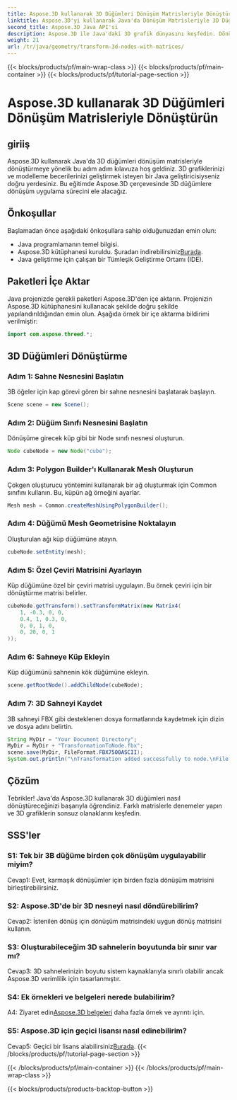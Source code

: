 ```yaml
---
title: Aspose.3D kullanarak 3D Düğümleri Dönüşüm Matrisleriyle Dönüştürün
linktitle: Aspose.3D'yi kullanarak Java'da Dönüşüm Matrisleriyle 3D Düğümleri Dönüştürün
second_title: Aspose.3D Java API'si
description: Aspose.3D ile Java'daki 3D grafik dünyasını keşfedin. Dönüşüm matrislerini kullanarak düğümleri zahmetsizce dönüştürmeyi öğrenin.
weight: 21
url: /tr/java/geometry/transform-3d-nodes-with-matrices/
---
```


{{< blocks/products/pf/main-wrap-class >}}
{{< blocks/products/pf/main-container >}}
{{< blocks/products/pf/tutorial-page-section >}}

# Aspose.3D kullanarak 3D Düğümleri Dönüşüm Matrisleriyle Dönüştürün

## giriiş

Aspose.3D kullanarak Java'da 3D düğümleri dönüşüm matrisleriyle dönüştürmeye yönelik bu adım adım kılavuza hoş geldiniz. 3D grafiklerinizi ve modelleme becerilerinizi geliştirmek isteyen bir Java geliştiricisiyseniz doğru yerdesiniz. Bu eğitimde Aspose.3D çerçevesinde 3D düğümlere dönüşüm uygulama sürecini ele alacağız.

## Önkoşullar

Başlamadan önce aşağıdaki önkoşullara sahip olduğunuzdan emin olun:

- Java programlamanın temel bilgisi.
-  Aspose.3D kütüphanesi kuruldu. Şuradan indirebilirsiniz[Burada](https://releases.aspose.com/3d/java/).
- Java geliştirme için çalışan bir Tümleşik Geliştirme Ortamı (IDE).

## Paketleri İçe Aktar

Java projenizde gerekli paketleri Aspose.3D'den içe aktarın. Projenizin Aspose.3D kütüphanesini kullanacak şekilde doğru şekilde yapılandırıldığından emin olun. Aşağıda örnek bir içe aktarma bildirimi verilmiştir:

```java
import com.aspose.threed.*;

```

## 3D Düğümleri Dönüştürme

### Adım 1: Sahne Nesnesini Başlatın

3B öğeler için kap görevi gören bir sahne nesnesini başlatarak başlayın.

```java
Scene scene = new Scene();
```

### Adım 2: Düğüm Sınıfı Nesnesini Başlatın

Dönüşüme girecek küp gibi bir Node sınıfı nesnesi oluşturun.

```java
Node cubeNode = new Node("cube");
```

### Adım 3: Polygon Builder'ı Kullanarak Mesh Oluşturun

Çokgen oluşturucu yöntemini kullanarak bir ağ oluşturmak için Common sınıfını kullanın. Bu, küpün ağ örneğini ayarlar.

```java
Mesh mesh = Common.createMeshUsingPolygonBuilder();
```

### Adım 4: Düğümü Mesh Geometrisine Noktalayın

Oluşturulan ağı küp düğümüne atayın.

```java
cubeNode.setEntity(mesh);
```

### Adım 5: Özel Çeviri Matrisini Ayarlayın

Küp düğümüne özel bir çeviri matrisi uygulayın. Bu örnek çeviri için bir dönüştürme matrisi belirler.

```java
cubeNode.getTransform().setTransformMatrix(new Matrix4(
    1, -0.3, 0, 0,
    0.4, 1, 0.3, 0,
    0, 0, 1, 0,
    0, 20, 0, 1
));
```

### Adım 6: Sahneye Küp Ekleyin

Küp düğümünü sahnenin kök düğümüne ekleyin.

```java
scene.getRootNode().addChildNode(cubeNode);
```

### Adım 7: 3D Sahneyi Kaydet

3B sahneyi FBX gibi desteklenen dosya formatlarında kaydetmek için dizin ve dosya adını belirtin.

```java
String MyDir = "Your Document Directory";
MyDir = MyDir + "TransformationToNode.fbx";
scene.save(MyDir, FileFormat.FBX7500ASCII);
System.out.println("\nTransformation added successfully to node.\nFile saved at " + MyDir);
```

## Çözüm

Tebrikler! Java'da Aspose.3D kullanarak 3D düğümleri nasıl dönüştüreceğinizi başarıyla öğrendiniz. Farklı matrislerle denemeler yapın ve 3D grafiklerin sonsuz olanaklarını keşfedin.

## SSS'ler

### S1: Tek bir 3B düğüme birden çok dönüşüm uygulayabilir miyim?

Cevap1: Evet, karmaşık dönüşümler için birden fazla dönüşüm matrisini birleştirebilirsiniz.

### S2: Aspose.3D'de bir 3D nesneyi nasıl döndürebilirim?

Cevap2: İstenilen dönüş için dönüşüm matrisindeki uygun dönüş matrisini kullanın.

### S3: Oluşturabileceğim 3D sahnelerin boyutunda bir sınır var mı?

Cevap3: 3D sahnelerinizin boyutu sistem kaynaklarıyla sınırlı olabilir ancak Aspose.3D verimlilik için tasarlanmıştır.

### S4: Ek örnekleri ve belgeleri nerede bulabilirim?

 A4: Ziyaret edin[Aspose.3D belgeleri](https://reference.aspose.com/3d/java/) daha fazla örnek ve ayrıntı için.

### S5: Aspose.3D için geçici lisansı nasıl edinebilirim?

 Cevap5: Geçici bir lisans alabilirsiniz[Burada](https://purchase.aspose.com/temporary-license/).
{{< /blocks/products/pf/tutorial-page-section >}}

{{< /blocks/products/pf/main-container >}}
{{< /blocks/products/pf/main-wrap-class >}}

{{< blocks/products/products-backtop-button >}}
